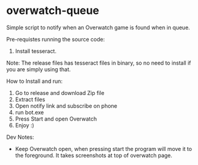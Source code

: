 # overwatch-queue

Simple script to notify when an Overwatch game is found when in queue.

Pre-requistes running the source code:

1) Install tesseract.

Note: The release files has tesseract files in binary, so no need to install if you are simply using that.

How to Install and run:

1) Go to release and download Zip file
2) Extract files
3) Open notify link and subscribe on phone
4) run bot.exe
5) Press Start and open Overwatch
6) Enjoy :)

Dev Notes:
* Keep Overwatch open, when pressing start the program will move it to the foreground. It takes screenshots at top of overwatch page.
